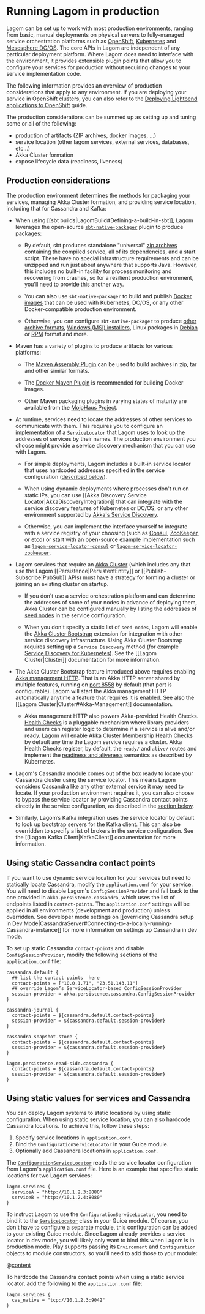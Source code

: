 # Running Lagom in production

Lagom can be set up to work with most production environments, ranging from basic, manual deployments on physical servers to fully-managed service orchestration platforms such as [OpenShift](https://www.openshift.com/), [Kubernetes](https://kubernetes.io/) and [Mesosphere DC/OS](https://dcos.io/). The core APIs in Lagom are independent of any particular deployment platform. Where Lagom does need to interface with the environment, it provides extensible plugin points that allow you to configure your services for production without requiring changes to your service implementation code.

The following information provides an overview of production considerations that apply to any environment. If you are deploying your service in OpenShift clusters, you can also refer to the [Deploying Lightbend applications to OpenShift](https://developer.lightbend.com/guides/openshift-deployment/) guide.

The production considerations can be summed up as setting up and tuning some or all of the following:

* production of artifacts (ZIP archives, docker images, ...)
* service location (other lagom services, external services, databases, etc...)
* Akka Cluster formation
* expose lifecycle data (readiness, liveness)

## Production considerations

The production environment determines the methods for packaging your services, managing Akka Cluster formation, and providing service location, including that for Cassandra and Kafka:

* When using [[sbt builds|LagomBuild#Defining-a-build-in-sbt]], Lagom leverages the open-source [`sbt-native-packager`](https://www.scala-sbt.org/sbt-native-packager/) plugin to produce packages:

    * By default, sbt produces standalone "universal" [zip archives](https://www.scala-sbt.org/sbt-native-packager/formats/universal.html) containing the compiled service, all of its dependencies, and a start script. These have no special infrastructure requirements and can be unzipped and run just about anywhere that supports Java. However, this includes no built-in facility for process monitoring and recovering from crashes, so for a resilient production environment, you'll need to provide this another way.

    * You can also use `sbt-native-packager` to build and publish [Docker images](https://developer.lightbend.com/docs/lightbend-orchestration/current/building.html) that can be used with Kubernetes, DC/OS, or any other Docker-compatible production environment.

    * Otherwise, you can configure `sbt-native-packager` to produce [other archive formats](https://www.scala-sbt.org/sbt-native-packager/formats/universal.html#build), [Windows (MSI) installers](https://www.scala-sbt.org/sbt-native-packager/formats/windows.html), Linux packages in [Debian](https://www.scala-sbt.org/sbt-native-packager/formats/debian.html) or [RPM](https://www.scala-sbt.org/sbt-native-packager/formats/rpm.html) format and more.

* Maven has a variety of plugins to produce artifacts for various platforms:

    * The [Maven Assembly Plugin](http://maven.apache.org/plugins/maven-assembly-plugin/) can be used to build archives in zip, tar and other similar formats.

    * The [Docker Maven Plugin](https://dmp.fabric8.io/) is recommended for building Docker images.

    * Other Maven packaging plugins in varying states of maturity are available from the [MojoHaus Project](https://www.mojohaus.org/plugins.html).

* At runtime, services need to locate the addresses of other services to communicate with them. This requires you to configure an implementation of a [`ServiceLocator`](api/index.html?com/lightbend/lagom/javadsl/api/ServiceLocator.html) that Lagom uses to look up the addresses of services by their names. The production environment you choose might provide a service discovery mechanism that you can use with Lagom.

    * For simple deployments, Lagom includes a built-in service locator that uses hardcoded addresses specified in the service configuration ([described below](#Using-static-values-for-services-and-Cassandra)).

    * When using dynamic deployments where processes don't run on static IPs, you can use  [[Akka Discovery Service Locator|AkkaDiscoveryIntegration]]   that can integrate with the service discovery features of Kubernetes or DC/OS, or any other environment supported by [Akka's Service Discovery](https://doc.akka.io/docs/akka/2.5/discovery/index.html).

    * Otherwise, you can implement the interface yourself to integrate with a service registry of your choosing (such as [Consul](https://www.consul.io/), [ZooKeeper](https://zookeeper.apache.org/), or [etcd](https://etcd.io/)) or start with an open-source example implementation such as [`lagom-service-locator-consul`](https://github.com/jboner/lagom-service-locator-consul) or [`lagom-service-locator-zookeeper`](https://github.com/jboner/lagom-service-locator-zookeeper).

* Lagom services that require an [Akka Cluster](https://doc.akka.io/docs/akka/current/cluster-usage.html) (which includes any that use the Lagom [[Persistence|PersistentEntity]] or [[Publish-Subscribe|PubSub]] APIs) must have a strategy for forming a cluster or joining an existing cluster on startup.

    * If you don't use a service orchestration platform and can determine the addresses of some of your nodes in advance of deploying them, Akka Cluster can be configured manually by listing the addresses of [seed nodes](https://doc.akka.io/docs/akka/current/cluster-usage.html#joining-to-seed-nodes) in the service configuration.

    * When you don't specify a static list of `seed-nodes`, Lagom will enable the [Akka Cluster Bootstrap](https://doc.akka.io/docs/akka-management/current/bootstrap/index.html) extension for integration with other service discovery infrastructure. Using Akka Cluster Bootstrap requires setting up a `Service Discovery` method (for example [Service Discovery for Kubernetes](https://doc.akka.io/docs/akka-management/current/discovery/kubernetes.html)). See the [[Lagom Cluster|Cluster]] documentation for more information.

* The Akka Cluster Bootstrap feature introduced above requires enabling [Akka management HTTP](https://doc.akka.io/docs/akka-management/current/). That is an Akka HTTP server shared by multiple features, running on [port 8558](https://github.com/akka/akka-management/blob/v1.0.0-RC3/management/src/main/resources/reference.conf#L17) by default (that port is configurable). Lagom will start the Akka management HTTP automatically anytime a feature that requires it is enabled. See also the [[Lagom Cluster|Cluster#Akka-Management]] documentation.

    * Akka management HTTP also powers Akka-provided Health Checks. [Health Checks](https://doc.akka.io/docs/akka-management/current/healthchecks.html) is a pluggable mechanism where library providers and users can register logic to determine if a service is alive and/or ready. Lagom will enable Akka Cluster Membership Health Checks by default any time the Lagom service requires a cluster. Akka Health Checks register, by default, the `ready/` and `alive/` routes and implement the [readiness and aliveness](https://kubernetes.io/docs/concepts/workloads/pods/pod-lifecycle/#container-probes) semantics as described by Kubernetes.

* Lagom's Cassandra module comes out of the box ready to locate your Cassandra cluster using the service locator. This means Lagom considers Cassandra like any other external service it may need to locate. If your production environment requires it, you can also choose to bypass the service locator by providing Cassandra contact points directly in the service configuration, as described in the [section below](#Using-static-Cassandra-contact-points).

* Similarly, Lagom’s Kafka integration uses the service locator by default to look up bootstrap servers for the Kafka client. This can also be overridden to specify a list of brokers in the service configuration. See the [[Lagom Kafka Client|KafkaClient]] documentation for more information.

## Using static Cassandra contact points

If you want to use dynamic service location for your services but need to statically locate Cassandra, modify the `application.conf` for your service. You will need to disable Lagom's `ConfigSessionProvider` and fall back to the one provided in `akka-persistence-cassandra`, which uses the list of endpoints listed in `contact-points`. The `application.conf` settings will be applied in all environments (development and production) unless overridden. See developer mode settings on [[overriding Cassandra setup in Dev Mode|CassandraServer#Connecting-to-a-locally-running-Cassandra-instance]] for more information on settings up Cassandra in dev mode.

To set up static Cassandra `contact-points` and disable `ConfigSessionProvider`, modify the following sections of the `application.conf` file:

```
cassandra.default {
  ## list the contact points  here
  contact-points = ["10.0.1.71", "23.51.143.11"]
  ## override Lagom’s ServiceLocator-based ConfigSessionProvider
  session-provider = akka.persistence.cassandra.ConfigSessionProvider
}

cassandra-journal {
  contact-points = ${cassandra.default.contact-points}
  session-provider = ${cassandra.default.session-provider}
}

cassandra-snapshot-store {
  contact-points = ${cassandra.default.contact-points}
  session-provider = ${cassandra.default.session-provider}
}

lagom.persistence.read-side.cassandra {
  contact-points = ${cassandra.default.contact-points}
  session-provider = ${cassandra.default.session-provider}
}
```

## Using static values for services and Cassandra

You can deploy Lagom systems to static locations by using static configuration. When using static service location, you can also hardcode Cassandra locations. To achieve this, follow these steps:

1. Specify service locations in `application.conf`.
2. Bind the `ConfigurationServiceLocator` in your Guice module.
3. Optionally add Cassandra locations in `application.conf`.

The [`ConfigurationServiceLocator`](api/index.html?com/lightbend/lagom/javadsl/client/ConfigurationServiceLocator.html) reads the service locator configuration from Lagom's `application.conf` file.  Here is an example that specifies static locations for two Lagom services:

```
lagom.services {
  serviceA = "http://10.1.2.3:8080"
  serviceB = "http://10.1.2.4:8080"
}
```

To instruct Lagom to use the `ConfigurationServiceLocator`, you need to bind it to the [`ServiceLocator`](api/index.html?com/lightbend/lagom/javadsl/api/ServiceLocator.html) class in your Guice module. Of course, you don't have to configure a separate module, this configuration can be added to your existing Guice module. Since Lagom already provides a service locator in dev mode, you will likely only want to bind this when Lagom is in production mode.  Play supports passing its `Environment` and `Configuration` objects to module constructors, so you'll need to add those to your module:

@[content](code/docs/production/ConfigurationServiceLocatorModule.java)


To hardcode the Cassandra contact points when using a static service locator, add the following to the `application.conf` file:

```
lagom.services {
  cas_native = "tcp://10.1.2.3:9042"
}
```
